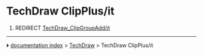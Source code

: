 # TechDraw ClipPlus/it
1.  REDIRECT [TechDraw_ClipGroupAdd/it](TechDraw_ClipGroupAdd/it.md)



---
⏵ [documentation index](../README.md) > [TechDraw](TechDraw_Workbench.md) > TechDraw ClipPlus/it
